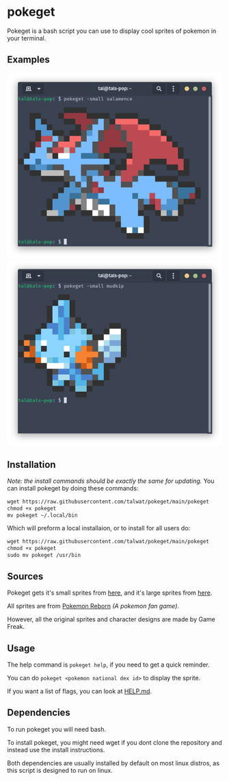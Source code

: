 pokeget
===

Pokeget is a bash script you can use to display cool sprites of pokemon in your terminal.
## Examples
![](examples/example-small1.png)
![](examples/example-small2.png)

## Installation
*Note: the install commands should be exactly the same for updating.*
You can install pokeget by doing these commands:
```
wget https://raw.githubusercontent.com/talwat/pokeget/main/pokeget
chmod +x pokeget
mv pokeget ~/.local/bin
```
Which will preform a local installaion, or to install for all users do:
```
wget https://raw.githubusercontent.com/talwat/pokeget/main/pokeget
chmod +x pokeget
sudo mv pokeget /usr/bin
```

## Sources
Pokeget gets it's small sprites from [here](https://gitlab.com/phoneybadger/pokemon-colorscripts/), and it's large sprites from [here](https://github.com/shinya/pokemon-terminal-art).

All sprites are from [Pokemon Reborn](https://www.rebornevo.com/) *(A pokemon fan game)*.

However, all the original sprites and character designs are made by Game Freak.

## Usage
The help command is `pokeget help`, if you need to get a quick reminder.

You can do `pokeget <pokemon national dex id>` to display the sprite.

If you want a list of flags, you can look at [HELP.md](HELP.md).

## Dependencies
To run pokeget you will need bash.

To install pokeget, you might need wget if you dont clone the repository and instead use the install instructions.

Both dependencies are usually installed by default on most linux distros, as this script is designed to run on linux.
